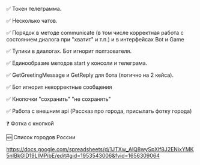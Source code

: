 ✅ Токен телеграмма. 

✅ Несколько чатов. 

✅ Порядок в методе communicate (в том числе корректная работа с состоянием диалога при "хватит" и т.п.) и в интерфейсах Bot и Game

✅ Тупики в диалогах. Бот игнорит полтзователя.

✅ Единообразие методов start у консоли и телеграма.

✅ GetGreetingMessage и GetReply для бота (логично на 2 кейса).

✅ Бот игнорит некорректные сообщения

✅ Кнопочки "сохранить" "не сохранять"

✅ Работа с внешним api (Рассказ про города, присылать фотку города)

❓ Фотка с кнопкой

🆕 Список городов России

https://docs.google.com/spreadsheets/d/1JTXw_AlQ8wySpXlf8J2ENixYMK5nIBkGlD19LIMPibE/edit#gid=1953543006&fvid=1656309064
